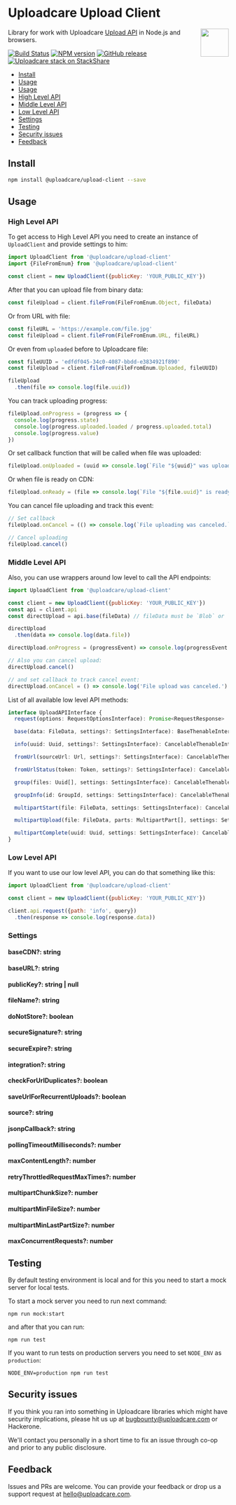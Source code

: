 # Uploadcare Upload Client

<a href="https://uploadcare.com/?utm_source=github&utm_campaign=uploadcare-upload-client">
    <img align="right" width="64" height="64"
      src="https://ucarecdn.com/edfdf045-34c0-4087-bbdd-e3834921f890/userpiccircletransparent.svg"
      alt="">
</a>

Library for work with Uploadcare [Upload API][uc-docs-upload-api] in Node.js and browsers.

[![Build Status](https://travis-ci.org/uploadcare/uploadcare-upload-client.svg?branch=master)](https://travis-ci.org/uploadcare/uploadcare-upload-client)
[![NPM version][npm-img]][npm-url]
[![GitHub release][badge-release-img]][badge-release-url]&nbsp;
[![Uploadcare stack on StackShare][badge-stack-img]][badge-stack-url]

<!-- toc -->

* [Install](#install)
* [Usage](#usage)
* [Usage](#usage)
 * [High Level API](#high-level-api)
 * [Middle Level API](#middle-level-api)
 * [Low Level API](#low-level-api)
 * [Settings](#settings)
* [Testing](#testing)
* [Security issues](#security-issues)
* [Feedback](#feedback)

<!-- tocstop -->

## Install

```bash
npm install @uploadcare/upload-client --save
```

## Usage

### High Level API

To get access to High Level API you need to create 
an instance of `UploadClient` and provide settings to him:

```javascript
import UploadClient from '@uploadcare/upload-client'
import {FileFromEnum} from '@uploadcare/upload-client'

const client = new UploadClient({publicKey: 'YOUR_PUBLIC_KEY'})
```

After that you can upload file from binary data:

```javascript
const fileUpload = client.fileFrom(FileFromEnum.Object, fileData)
```

Or from URL with file:

```javascript
const fileURL = 'https://example.com/file.jpg'
const fileUpload = client.fileFrom(FileFromEnum.URL, fileURL)
```

Or even from `uploaded` before to Uploadcare file:
```javascript
const fileUUID = 'edfdf045-34c0-4087-bbdd-e3834921f890'
const fileUpload = client.fileFrom(FileFromEnum.Uploaded, fileUUID)

fileUpload
  .then(file => console.log(file.uuid))
```

You can track uploading progress:
```javascript
fileUpload.onProgress = (progress => {
  console.log(progress.state)
  console.log(progress.uploaded.loaded / progress.uploaded.total)
  console.log(progress.value)
})
```

Or set callback function that will be called when file was uploaded:
```javascript
fileUpload.onUploaded = (uuid => console.log(`File "${uuid}" was uploaded.`))
```

Or when file is ready on CDN:
```javascript
fileUpload.onReady = (file => console.log(`File "${file.uuid}" is ready on CDN.`))
```

You can cancel file uploading and track this event:
```javascript
// Set callback
fileUpload.onCancel = (() => console.log(`File uploading was canceled.`))

// Cancel uploading
fileUpload.cancel()
```

### Middle Level API

Also, you can use wrappers around low level to call the API endpoints:

```javascript
import UploadClient from '@uploadcare/upload-client'

const client = new UploadClient({publicKey: 'YOUR_PUBLIC_KEY'})
const api = client.api
const directUpload = api.base(fileData) // fileData must be `Blob` or `File` or `Buffer`

directUpload
  .then(data => console.log(data.file))

directUpload.onProgress = (progressEvent) => console.log(progressEvent.loaded / progressEvent.total)

// Also you can cancel upload:
directUpload.cancel()

// and set callback to track cancel event:
directUpload.onCancel = () => console.log('File upload was canceled.') 
```

List of all available low level API methods:

```typescript
interface UploadAPIInterface {
  request(options: RequestOptionsInterface): Promise<RequestResponse>

  base(data: FileData, settings?: SettingsInterface): BaseThenableInterface<BaseResponse>

  info(uuid: Uuid, settings?: SettingsInterface): CancelableThenableInterface<FileInfoInterface>

  fromUrl(sourceUrl: Url, settings?: SettingsInterface): CancelableThenableInterface<FromUrlResponse>

  fromUrlStatus(token: Token, settings?: SettingsInterface): CancelableThenableInterface<FromUrlStatusResponse>

  group(files: Uuid[], settings: SettingsInterface): CancelableThenableInterface<GroupInfoInterface>

  groupInfo(id: GroupId, settings: SettingsInterface): CancelableThenableInterface<GroupInfoInterface>

  multipartStart(file: FileData, settings: SettingsInterface): CancelableThenableInterface<MultipartStartResponse>

  multipartUpload(file: FileData, parts: MultipartPart[], settings: SettingsInterface): BaseThenableInterface<any>

  multipartComplete(uuid: Uuid, settings: SettingsInterface): CancelableThenableInterface<FileInfoInterface>
}
```

### Low Level API

If you want to use our low level API, you can do that something like this:

```javascript
import UploadClient from '@uploadcare/upload-client'

const client = new UploadClient({publicKey: 'YOUR_PUBLIC_KEY'})

client.api.request({path: 'info', query})
  .then(response => console.log(response.data))
```

### Settings

#### baseCDN?: string

#### baseURL?: string

#### publicKey?: string | null

#### fileName?: string

#### doNotStore?: boolean

#### secureSignature?: string

#### secureExpire?: string

#### integration?: string

#### checkForUrlDuplicates?: boolean

#### saveUrlForRecurrentUploads?: boolean

#### source?: string

#### jsonpCallback?: string

#### pollingTimeoutMilliseconds?: number

#### maxContentLength?: number

#### retryThrottledRequestMaxTimes?: number

#### multipartChunkSize?: number

#### multipartMinFileSize?: number

#### multipartMinLastPartSize?: number

#### maxConcurrentRequests?: number

## Testing 

By default testing environment is local and for this you need to start a mock server for local tests.

To start a mock server you need to run next command:

```
npm run mock:start
```

and after that you can run:

```
npm run test
```

If you want to run tests on production servers you need to set `NODE_ENV` as `production`:

```
NODE_ENV=production npm run test
```

## Security issues

If you think you ran into something in Uploadcare libraries which might have
security implications, please hit us up at [bugbounty@uploadcare.com][uc-email-bounty]
or Hackerone.

We'll contact you personally in a short time to fix an issue through co-op and
prior to any public disclosure.

## Feedback

Issues and PRs are welcome. You can provide your feedback or drop us a support
request at [hello@uploadcare.com][uc-email-hello].

[uc-email-bounty]: mailto:bugbounty@uploadcare.com
[uc-email-hello]: mailto:hello@uploadcare.com
[github-releases]: https://github.com/uploadcare/uploadcare-upload-client/releases
[github-branch-release]: https://github.com/uploadcare/uploadcare-upload-client/tree/release
[github-contributors]: https://github.com/uploadcare/uploadcare-upload-client/graphs/contributors
[badge-stack-img]: https://img.shields.io/badge/tech-stack-0690fa.svg?style=flat
[badge-stack-url]: https://stackshare.io/uploadcare/stacks/
[badge-release-img]: https://img.shields.io/github/release/uploadcare/uploadcare-upload-client.svg
[badge-release-url]: https://github.com/uploadcare/uploadcare-upload-client/releases
[npm-img]: http://img.shields.io/npm/v/@uploadcare/upload-client.svg
[npm-url]: https://www.npmjs.org/package/@uploadcare/upload-client
[uc-docs-upload-api]: https://uploadcare.com/docs/api_reference/upload/?utm_source=github&utm_campaign=uploadcare-upload-client
